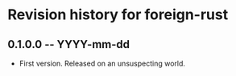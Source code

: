 # Revision history for foreign-rust

## 0.1.0.0 -- YYYY-mm-dd

* First version. Released on an unsuspecting world.
